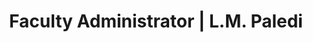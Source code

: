 ---
layout: profile
title: "Faculty Administrator | L.M. Paledi"
role: Faculty Administrator
name: Mr. L.M. Paledi
img: unknown.jpg
department: Faculty Level
qualifications: BA, MPA (UB)
tel: 355-2460 | 355-2475
office: 
email: paledi@mopipi.ub.bw
level: faculty_level
bio: "This is template bio info for profiles in which:
    (a) We haven't received any data for or 
    (b) We are still in the process of uploading the data.
    If option *A* is the case, kindly send your profile details to our data collectors in the 'Contact Us' link in the menu. Thank you.
    "
    
---